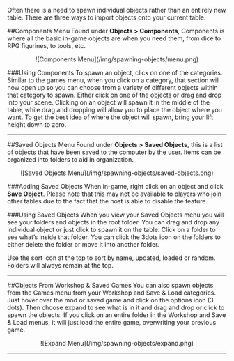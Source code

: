Often there is a need to spawn individual objects rather than an entirely new table. There are three ways to import objects onto your current table.

##Components Menu
Found under **Objects > Components**, Components is where all the basic in-game objects are when you need them, from dice to RPG figurines, to tools, etc.

<center>![Components Menu](/img/spawning-objects/menu.png)</center>

###Using Components
To spawn an object, click on one of the categories. Similar to the games menu, when you click on a category, that section will now open up so you can choose from a variety of different objects within that category to spawn. Either click on one of the objects or drag and drop into your scene. Clicking on an object will spawn it in the middle of the table, while drag and dropping will allow you to place the object where you want. To get the best idea of where the object will spawn, bring your lift height down to zero.

---


##Saved Objects Menu
Found under **Objects > Saved Objects**, this is a list of objects that have been saved to the computer by the user. Items can be organized into folders to aid in organization.

<center>![Saved Objects Menu](/img/spawning-objects/saved-objects.png)</center>

###Adding Saved Objects
When in-game, right click on an object and click **Save Object**. Please note that this may not be available to players who join other tables due to the fact that the host is able to disable the feature.

###Using Saved Objects
When you view your Saved Objects menu you will see your folders and objects in the root folder. You can drag and drop any individual object or just click to spawn it on the table. Click on a folder to see what’s inside that folder. You can click the 3dots icon on the folders to either delete the folder or move it into another folder.

Use the sort icon at the top to sort by name, updated, loaded or random. Folders will always remain at the top.

---


##Objects From Workshop & Saved Games
You can also spawn objects from the Games menu from your Workshop and Save & Load categories. Just hover over the mod or saved game and click on the options icon (3 dots). Then choose expand to see what is in it and drag and drop or click to spawn the objects. If you click on an entire folder in the Workshop and Save & Load menus, it will just load the entire game, overwriting your previous game.

<center>![Expand Menu](/img/spawning-objects/expand.png)</center>

---
